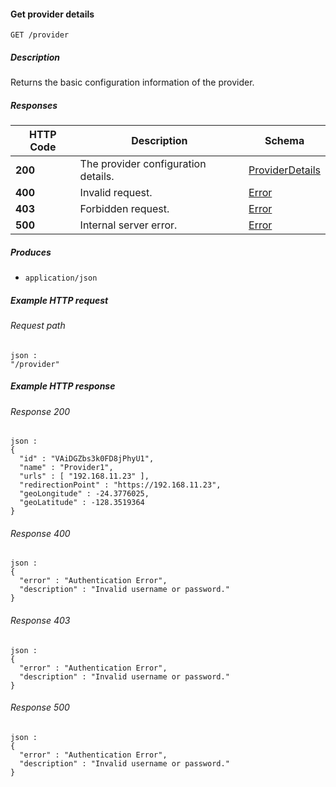 
<a name="get_provider"></a>
#### Get provider details
```
GET /provider
```


##### Description
Returns the basic configuration information of the provider.


##### Responses

|HTTP Code|Description|Schema|
|---|---|---|
|**200**|The provider configuration details.|[ProviderDetails](../definitions/ProviderDetails.md#providerdetails)|
|**400**|Invalid request.|[Error](../definitions/Error.md#error)|
|**403**|Forbidden request.|[Error](../definitions/Error.md#error)|
|**500**|Internal server error.|[Error](../definitions/Error.md#error)|


##### Produces

* `application/json`


##### Example HTTP request

###### Request path
```
json :
"/provider"
```


##### Example HTTP response

###### Response 200
```
json :
{
  "id" : "VAiDGZbs3k0FD8jPhyU1",
  "name" : "Provider1",
  "urls" : [ "192.168.11.23" ],
  "redirectionPoint" : "https://192.168.11.23",
  "geoLongitude" : -24.3776025,
  "geoLatitude" : -128.3519364
}
```


###### Response 400
```
json :
{
  "error" : "Authentication Error",
  "description" : "Invalid username or password."
}
```


###### Response 403
```
json :
{
  "error" : "Authentication Error",
  "description" : "Invalid username or password."
}
```


###### Response 500
```
json :
{
  "error" : "Authentication Error",
  "description" : "Invalid username or password."
}
```



